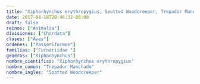 ```yaml
---
title: "Xiphorhynchus erythropygius, Spotted Woodcreeper, Trepador Manchado"
date: 2017-08-18T20:46:32-06:00
draft: false
reinos: ["Animalia"]
divisiones: ["Chordata"]
clases: ["Aves"]
ordenes: ["Passeriformes"]
familias: ["Furnariidae "]
generos: ["Xiphorhynchus"]
nombre_cientifico: "Xiphorhynchus erythropygius"
nombre_comun: "Trepador Manchado"
nombre_ingles: "Spotted Woodcreeper"
---
```

